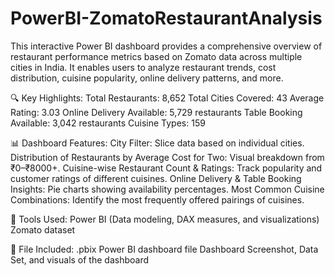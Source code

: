 # PowerBI-ZomatoRestaurantAnalysis
This interactive Power BI dashboard provides a comprehensive overview of restaurant performance metrics based on Zomato data across multiple cities in India. It enables users to analyze restaurant trends, cost distribution, cuisine popularity, online delivery patterns, and more.

🔍 Key Highlights:
Total Restaurants: 8,652
Total Cities Covered: 43
Average Rating: 3.03
Online Delivery Available: 5,729 restaurants
Table Booking Available: 3,042 restaurants
Cuisine Types: 159

📊 Dashboard Features:
City Filter: Slice data based on individual cities.
Distribution of Restaurants by Average Cost for Two: Visual breakdown from ₹0–₹8000+.
Cuisine-wise Restaurant Count & Ratings: Track popularity and customer ratings of different cuisines.
Online Delivery & Table Booking Insights: Pie charts showing availability percentages.
Most Common Cuisine Combinations: Identify the most frequently offered pairings of cuisines.

📌 Tools Used:
Power BI (Data modeling, DAX measures, and visualizations)
Zomato dataset

📁 File Included:
.pbix Power BI dashboard file
Dashboard Screenshot, Data Set, and visuals of the dashboard
